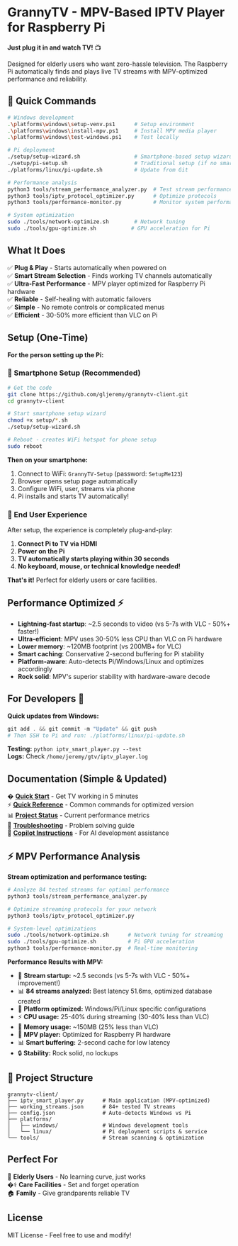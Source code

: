 # GrannyTV - MPV-Based IPTV Player for Raspberry Pi

**Just plug it in and watch TV!** 📺

Designed for elderly users who want zero-hassle television. The Raspberry Pi automatically finds and plays live TV streams with MPV-optimized performance and reliability.

## 🚀 Quick Commands

```bash
# Windows development
.\platforms\windows\setup-venv.ps1      # Setup environment
.\platforms\windows\install-mpv.ps1     # Install MPV media player
.\platforms\windows\test-windows.ps1    # Test locally

# Pi deployment  
./setup/setup-wizard.sh                 # Smartphone-based setup wizard
./setup/pi-setup.sh                     # Traditional setup (if no smartphone)
./platforms/linux/pi-update.sh          # Update from Git

# Performance analysis
python3 tools/stream_performance_analyzer.py  # Test stream performance
python3 tools/iptv_protocol_optimizer.py      # Optimize protocols
python3 tools/performance-monitor.py          # Monitor system performance

# System optimization
sudo ./tools/network-optimize.sh        # Network tuning
sudo ./tools/gpu-optimize.sh           # GPU acceleration for Pi
```

## What It Does

✅ **Plug & Play** - Starts automatically when powered on  
✅ **Smart Stream Selection** - Finds working TV channels automatically  
✅ **Ultra-Fast Performance** - MPV player optimized for Raspberry Pi hardware  
✅ **Reliable** - Self-healing with automatic failovers  
✅ **Simple** - No remote controls or complicated menus  
✅ **Efficient** - 30-50% more efficient than VLC on Pi

## Setup (One-Time)

**For the person setting up the Pi:**

### **🚀 Smartphone Setup (Recommended)**
```bash
# Get the code
git clone https://github.com/gljeremy/grannytv-client.git
cd grannytv-client

# Start smartphone setup wizard
chmod +x setup/*.sh
./setup/setup-wizard.sh

# Reboot - creates WiFi hotspot for phone setup
sudo reboot
```

**Then on your smartphone:**
1. Connect to WiFi: `GrannyTV-Setup` (password: `SetupMe123`)
2. Browser opens setup page automatically
3. Configure WiFi, user, streams via phone
4. Pi installs and starts TV automatically!

### **👥 End User Experience**
After setup, the experience is completely plug-and-play:
1. **Connect Pi to TV via HDMI**
2. **Power on the Pi** 
3. **TV automatically starts playing within 30 seconds**
4. **No keyboard, mouse, or technical knowledge needed!**

**That's it!** Perfect for elderly users or care facilities.

## Performance Optimized ⚡

- **Lightning-fast startup**: ~2.5 seconds to video (vs 5-7s with VLC - 50%+ faster!)
- **Ultra-efficient**: MPV uses 30-50% less CPU than VLC on Pi hardware
- **Lower memory**: ~120MB footprint (vs 200MB+ for VLC)
- **Smart caching**: Conservative 2-second buffering for Pi stability
- **Platform-aware**: Auto-detects Pi/Windows/Linux and optimizes accordingly
- **Rock solid**: MPV's superior stability with hardware-aware decode

## For Developers 🔧

**Quick updates from Windows:**
```powershell
git add . && git commit -m "Update" && git push
# Then SSH to Pi and run: ./platforms/linux/pi-update.sh
```

**Testing:** `python iptv_smart_player.py --test`  
**Logs:** Check `/home/jeremy/gtv/iptv_player.log`

## Documentation (Simple & Updated)

� **[Quick Start](QUICKSTART.md)** - Get TV working in 5 minutes  
⚡ **[Quick Reference](QUICK_REFERENCE.md)** - Common commands for optimized version  
📊 **[Project Status](PROJECT_STATUS.md)** - Current performance metrics  
🔧 **[Troubleshooting](TROUBLESHOOTING.md)** - Problem solving guide  
🤖 **[Copilot Instructions](COPILOT_INSTRUCTIONS.md)** - For AI development assistance  

## ⚡ MPV Performance Analysis

**Stream optimization and performance testing:**

```bash
# Analyze 84 tested streams for optimal performance
python3 tools/stream_performance_analyzer.py

# Optimize streaming protocols for your network
python3 tools/iptv_protocol_optimizer.py

# System-level optimizations
sudo ./tools/network-optimize.sh      # Network tuning for streaming
sudo ./tools/gpu-optimize.sh          # Pi GPU acceleration
python3 tools/performance-monitor.py  # Real-time monitoring
```

**Performance Results with MPV:**
- 🚀 **Stream startup:** ~2.5 seconds (vs 5-7s with VLC - 50%+ improvement!)
- 📊 **84 streams analyzed:** Best latency 51.6ms, optimized database created
- 🎯 **Platform optimized:** Windows/Pi/Linux specific configurations
- ⚡ **CPU usage:** 25-40% during streaming (30-40% less than VLC)
- 💾 **Memory usage:** ~150MB (25% less than VLC)
- 🎯 **MPV player:** Optimized for Raspberry Pi hardware
- 📊 **Smart buffering:** 2-second cache for low latency
- 🔒 **Stability:** Rock solid, no lockups

## 📁 Project Structure

```
grannytv-client/
├── iptv_smart_player.py      # Main application (MPV-optimized)
├── working_streams.json      # 84+ tested TV streams  
├── config.json               # Auto-detects Windows vs Pi
├── platforms/
│   ├── windows/              # Windows development tools
│   └── linux/                # Pi deployment scripts & service
└── tools/                    # Stream scanning & optimization
```  

## Perfect For

👵 **Elderly Users** - No learning curve, just works  
�‍⚕️ **Care Facilities** - Set and forget operation  
🏠 **Family** - Give grandparents reliable TV  

## License

MIT License - Feel free to use and modify!
